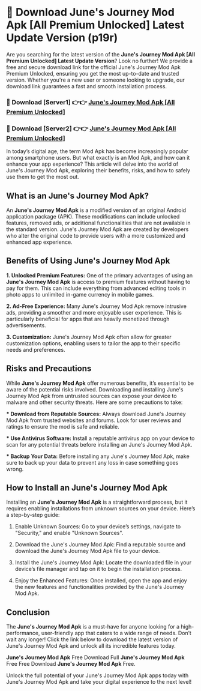 # 🤖 Download June's Journey Mod Apk [All Premium Unlocked] Latest Update Version (p19r)

Are you searching for the latest version of the <strong>June's Journey Mod Apk [All Premium Unlocked] Latest Update Version</strong>? Look no further! We provide a free and secure download link for the official June's Journey Mod Apk Premium Unlocked, ensuring you get the most up-to-date and trusted version. Whether you're a new user or someone looking to upgrade, our download link guarantees a fast and smooth installation process.


<h3>📌 Download [Server1] 👉👉 <a href="https://hapymods.com?title=June's+Journey+Mod+Apk&ref=3B1">June's Journey Mod Apk [All Premium Unlocked]</a></h3>

<h3>📌 Download [Server2] 👉👉 <a href="https://hapymods.com?title=June's+Journey+Mod+Apk&ref=3B1">June's Journey Mod Apk [All Premium Unlocked]</a></h3>


In today’s digital age, the term Mod Apk has become increasingly popular among smartphone users. But what exactly is an Mod Apk, and how can it enhance your app experience? This article will delve into the world of June's Journey Mod Apk, exploring their benefits, risks, and how to safely use them to get the most out.


<h2>What is an June's Journey Mod Apk?</h2>

An <strong>June's Journey Mod Apk</strong> is a modified version of an original Android application package (APK). These modifications can include unlocked features, removed ads, or additional functionalities that are not available in the standard version. June's Journey Mod Apk are created by developers who alter the original code to provide users with a more customized and enhanced app experience.


<h2>Benefits of Using June's Journey Mod Apk</h2>

<strong> 1. Unlocked Premium Features:</strong> One of the primary advantages of using an <strong>June's Journey Mod Apk</strong> is access to premium features without having to pay for them. This can include everything from advanced editing tools in photo apps to unlimited in-game currency in mobile games.

<strong> 2. Ad-Free Experience:</strong> Many June's Journey Mod Apk remove intrusive ads, providing a smoother and more enjoyable user experience. This is particularly beneficial for apps that are heavily monetized through advertisements.

<strong> 3. Customization:</strong> June's Journey Mod Apk often allow for greater customization options, enabling users to tailor the app to their specific needs and preferences.


<h2>Risks and Precautions</h2>

While <strong>June's Journey Mod Apk</strong> offer numerous benefits, it’s essential to be aware of the potential risks involved. Downloading and installing June's Journey Mod Apk from untrusted sources can expose your device to malware and other security threats. Here are some precautions to take:

<strong> * Download from Reputable Sources:</strong> Always download June's Journey Mod Apk from trusted websites and forums. Look for user reviews and ratings to ensure the mod is safe and reliable.

<strong> * Use Antivirus Software:</strong> Install a reputable antivirus app on your device to scan for any potential threats before installing an June's Journey Mod Apk.

<strong> * Backup Your Data:</strong> Before installing any June's Journey Mod Apk, make sure to back up your data to prevent any loss in case something goes wrong.


<h2>How to Install an June's Journey Mod Apk</h2>

Installing an <strong>June's Journey Mod Apk</strong> is a straightforward process, but it requires enabling installations from unknown sources on your device. Here’s a step-by-step guide:

 1. Enable Unknown Sources: Go to your device’s settings, navigate to "Security," and enable "Unknown Sources".

 2. Download the June's Journey Mod Apk: Find a reputable source and download the June's Journey Mod Apk file to your device.

 3. Install the June's Journey Mod Apk: Locate the downloaded file in your device’s file manager and tap on it to begin the installation process.

 4. Enjoy the Enhanced Features: Once installed, open the app and enjoy the new features and functionalities provided by the June's Journey Mod Apk.


<h2><strong>Conclusion</strong></h2>

The <strong>June's Journey Mod Apk</strong> is a must-have for anyone looking for a high-performance, user-friendly app that caters to a wide range of needs. Don’t wait any longer! Click the link below to download the latest version of June's Journey Mod Apk and unlock all its incredible features today.

<strong>June's Journey Mod Apk</strong> Free Download Full <strong>June's Journey Mod Apk</strong> Free Free Download <strong>June's Journey Mod Apk</strong> Free.

Unlock the full potential of your June's Journey Mod Apk apps today with June's Journey Mod Apk and take your digital experience to the next level!